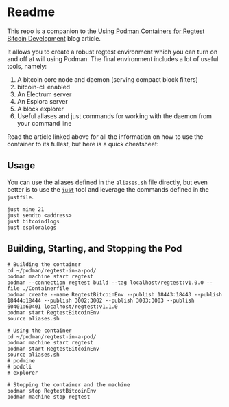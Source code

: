 # Readme
This repo is a companion to the [Using Podman Containers for Regtest Bitcoin Development](https://thunderbiscuit.com/posts/podman-bitcoin/) blog article.

It allows you to create a robust regtest environment which you can turn on and off at will using Podman. The final environment includes a lot of useful tools, namely:
1. A bitcoin core node and daemon (serving compact block filters)
2. bitcoin-cli enabled
3. An Electrum server
4. An Esplora server
5. A block explorer
6. Useful aliases and just commands for working with the daemon from your command line

Read the article linked above for all the information on how to use the container to its fullest, but here is a quick cheatsheet:

## Usage
You can use the aliases defined in the `aliases.sh` file directly, but even better is to use the [`just`](https://github.com/casey/just) tool and leverage the commands defined in the `justfile`.

```shell
just mine 21
just sendto <address>
just bitcoindlogs
just esploralogs
```

## Building, Starting, and Stopping the Pod
```shell
# Building the container
cd ~/podman/regtest-in-a-pod/
podman machine start regtest
podman --connection regtest build --tag localhost/regtest:v1.0.0 --file ./Containerfile
podman create --name RegtestBitcoinEnv --publish 18443:18443 --publish 18444:18444 --publish 3002:3002 --publish 3003:3003 --publish 60401:60401 localhost/regtest:v1.1.0
podman start RegtestBitcoinEnv
source aliases.sh

# Using the container
cd ~/podman/regtest-in-a-pod/
podman machine start regtest
podman start RegtestBitcoinEnv
source aliases.sh
# podmine
# podcli
# explorer

# Stopping the container and the machine
podman stop RegtestBitcoinEnv
podman machine stop regtest
```
